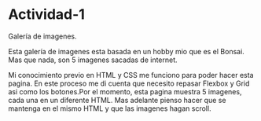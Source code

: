 # Actividad-1
Galería de imagenes.

Esta galería de imagenes esta basada en un hobby mio que es el Bonsai. Mas que nada, son 5 imagenes sacadas de internet. 

Mi conocimiento previo en HTML y CSS me funciono para poder hacer esta pagina. En este proceso me di cuenta que necesito repasar Flexbox y Grid asi como los botones.Por el momento, esta pagina muestra 5 imagenes, cada una en un diferente HTML. Mas adelante pienso hacer que se mantenga en el mismo HTML y que las imagenes hagan scroll.
